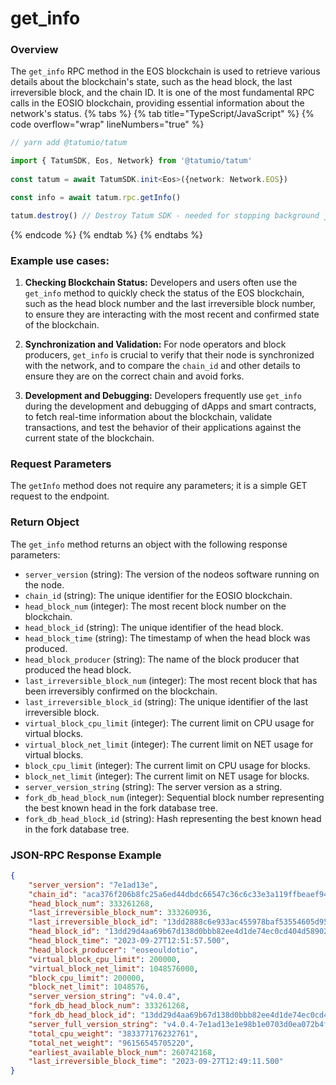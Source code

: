 # get_info

### Overview

The `get_info` RPC method in the EOS blockchain is used to retrieve various details about the blockchain's state, such as the head block, the last irreversible block, and the chain ID. It is one of the most fundamental RPC calls in the EOSIO blockchain, providing essential information about the network's status.
{% tabs %}
{% tab title="TypeScript/JavaScript" %}
{% code overflow="wrap" lineNumbers="true" %}
```typescript
// yarn add @tatumio/tatum

import { TatumSDK, Eos, Network} from '@tatumio/tatum'
  
const tatum = await TatumSDK.init<Eos>({network: Network.EOS})

const info = await tatum.rpc.getInfo()

tatum.destroy() // Destroy Tatum SDK - needed for stopping background jobs
```
{% endcode %}
{% endtab %}
{% endtabs %}

### Example use cases:

1. **Checking Blockchain Status:**
Developers and users often use the `get_info` method to quickly check the status of the EOS blockchain, such as the head block number and the last irreversible block number, to ensure they are interacting with the most recent and confirmed state of the blockchain.

2. **Synchronization and Validation:**
For node operators and block producers, `get_info` is crucial to verify that their node is synchronized with the network, and to compare the `chain_id` and other details to ensure they are on the correct chain and avoid forks.

3. **Development and Debugging:**
Developers frequently use `get_info` during the development and debugging of dApps and smart contracts, to fetch real-time information about the blockchain, validate transactions, and test the behavior of their applications against the current state of the blockchain.

### Request Parameters
The `getInfo` method does not require any parameters; it is a simple GET request to the endpoint.

### Return Object
The `get_info` method returns an object with the following response parameters:

- `server_version` (string): The version of the nodeos software running on the node.
- `chain_id` (string): The unique identifier for the EOSIO blockchain.
- `head_block_num` (integer): The most recent block number on the blockchain.
- `head_block_id` (string): The unique identifier of the head block.
- `head_block_time` (string): The timestamp of when the head block was produced.
- `head_block_producer` (string): The name of the block producer that produced the head block.
- `last_irreversible_block_num` (integer): The most recent block that has been irreversibly confirmed on the blockchain.
- `last_irreversible_block_id` (string): The unique identifier of the last irreversible block.
- `virtual_block_cpu_limit` (integer): The current limit on CPU usage for virtual blocks.
- `virtual_block_net_limit` (integer): The current limit on NET usage for virtual blocks.
- `block_cpu_limit` (integer): The current limit on CPU usage for blocks.
- `block_net_limit` (integer): The current limit on NET usage for blocks.
- `server_version_string` (string): The server version as a string.
- `fork_db_head_block_num` (integer): Sequential block number representing the best known head in the fork database tree.
- `fork_db_head_block_id` (string): Hash representing the best known head in the fork database tree.

### JSON-RPC Response Example

```json
{
    "server_version": "7e1ad13e",
    "chain_id": "aca376f206b8fc25a6ed44dbdc66547c36c6c33e3a119ffbeaef943642f0e906",
    "head_block_num": 333261268,
    "last_irreversible_block_num": 333260936,
    "last_irreversible_block_id": "13dd2888c6e933ac455978baf53554605d95e0e2d2abd0c1159ddb218936fe03",
    "head_block_id": "13dd29d4aa69b67d138d0bbb82ee4d1de74ec0cd404d58902381ea9d5bdbff67",
    "head_block_time": "2023-09-27T12:51:57.500",
    "head_block_producer": "eoseouldotio",
    "virtual_block_cpu_limit": 200000,
    "virtual_block_net_limit": 1048576000,
    "block_cpu_limit": 200000,
    "block_net_limit": 1048576,
    "server_version_string": "v4.0.4",
    "fork_db_head_block_num": 333261268,
    "fork_db_head_block_id": "13dd29d4aa69b67d138d0bbb82ee4d1de74ec0cd404d58902381ea9d5bdbff67",
    "server_full_version_string": "v4.0.4-7e1ad13e1e98b1e0703d0ea072b4fca5419cfdbe",
    "total_cpu_weight": "383377176232761",
    "total_net_weight": "96156545705220",
    "earliest_available_block_num": 260742168,
    "last_irreversible_block_time": "2023-09-27T12:49:11.500"
}
```